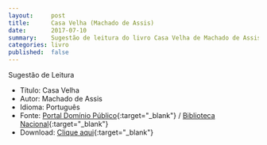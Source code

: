 ```yaml
---
layout:     post
title:      Casa Velha (Machado de Assis)
date:       2017-07-10
summary:    Sugestão de leitura do livro Casa Velha de Machado de Assis.
categories: livro
published:  false
---
```


Sugestão de Leitura

* Título: Casa Velha
* Autor: Machado de Assis
* Idioma: Português
* Fonte: [Portal Domínio Público][PDP]{:target="_blank"} <i class="fa fa-external-link" aria-hidden="true"></i> / [Biblioteca Nacional][BN]{:target="_blank"} <i class="fa fa-external-link" aria-hidden="true"></i>
* Download: [Clique aqui][DOWNLOAD]{:target="_blank"} <i class="fa fa-external-link" aria-hidden="true"></i>

[DOWNLOAD]: http://www.dominiopublico.gov.br/pesquisa/DetalheObraForm.do?select_action=&co_obra=2040
[PDP]: http://www.dominiopublico.gov.br
[BN]: https://www.bn.gov.br/
